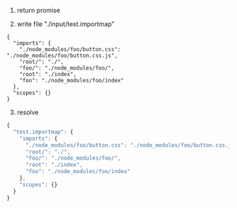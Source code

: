 1. return promise

2. write file "./input/test.importmap"
```importmap
{
  "imports": {
    "./node_modules/foo/button.css": "./node_modules/foo/button.css.js",
    "root/": "./",
    "foo/": "./node_modules/foo/",
    "root": "./index",
    "foo": "./node_modules/foo/index"
  },
  "scopes": {}
}
```

3. resolve
```js
{
  "test.importmap": {
    "imports": {
      "./node_modules/foo/button.css": "./node_modules/foo/button.css.js",
      "root/": "./",
      "foo/": "./node_modules/foo/",
      "root": "./index",
      "foo": "./node_modules/foo/index"
    },
    "scopes": {}
  }
}
```